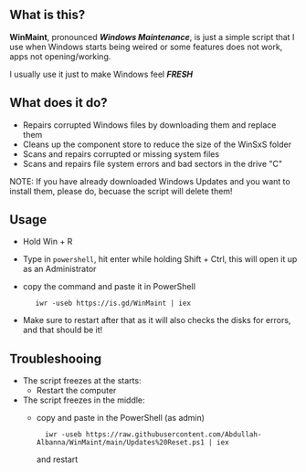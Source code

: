 ## What is this?
**WinMaint**, pronounced ***Windows Maintenance***, is just a simple script that I use when Windows starts being weired or some features does not work, apps not opening/working.

I usually use it just to make Windows feel ***FRESH***

## What does it do?
 * Repairs corrupted Windows files by downloading them and replace them
 * Cleans up the component store to reduce the size of the WinSxS folder
 * Scans and repairs corrupted or missing system files
 * Scans and repairs file system errors and bad sectors in the drive "C"

NOTE: If you have already downloaded Windows Updates and you want to install them, please do, becuase the script will delete them!

## Usage
 * Hold Win + R
 * Type in `powershell`, hit enter while holding Shift + Ctrl, this will open it up as an Administrator
 * copy the command and paste it in PowerShell

          iwr -useb https://is.gd/WinMaint | iex
 * Make sure to restart after that as it will also checks the disks for errors, and that should be it!

## Troubleshooing
 * The script freezes at the starts:
   - Restart the computer
 * The script freezes in the middle:
   - copy and paste in the PowerShell (as admin)
     
           iwr -useb https://raw.githubusercontent.com/Abdullah-Albanna/WinMaint/main/Updates%20Reset.ps1 | iex
     and restart
